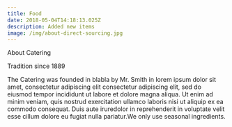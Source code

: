 ```yaml
---
title: Food
date: 2018-05-04T14:18:13.025Z
description: Added new items
image: /img/about-direct-sourcing.jpg
---
```

About Catering



Tradition since 1889

The Catering was founded in blabla by Mr. Smith in lorem ipsum dolor sit amet, consectetur adipiscing elit consectetur adipiscing elit, sed do eiusmod tempor incididunt ut labore et dolore magna aliqua. Ut enim ad minim veniam, quis nostrud exercitation ullamco laboris nisi ut aliquip ex ea commodo consequat. Duis aute iruredolor in reprehenderit in voluptate velit esse cillum dolore eu fugiat nulla pariatur.We only use seasonal ingredients.
